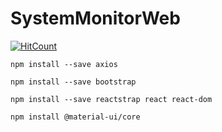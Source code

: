 # SystemMonitorWeb

[![HitCount](http://hits.dwyl.com/winterlood/repo/SystemMonitorWeb.svg)](http://hits.dwyl.com/winterlood/repo/SystemMonitorWeb)

~~~
npm install --save axios
~~~

~~~
npm install --save bootstrap

npm install --save reactstrap react react-dom
~~~

~~~
npm install @material-ui/core
~~~
